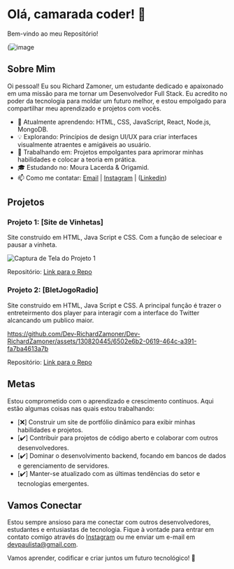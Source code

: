 # Olá, camarada coder! 👋

Bem-vindo ao meu Repositório!

(![image](https://github.com/Dev-RichardZamoner/Dev-RichardZamoner/assets/130820445/32788360-e590-4553-a73d-6a9e1b00cc75)


## Sobre Mim

Oi pessoal! Eu sou Richard Zamoner, um estudante dedicado e apaixonado em uma missão para me tornar um Desenvolvedor Full Stack. Eu acredito no poder da tecnologia para moldar um futuro melhor, e estou empolgado para compartilhar meu aprendizado e projetos com vocês.

- 🌱 Atualmente aprendendo: HTML, CSS, JavaScript, React, Node.js, MongoDB.
- 💡 Explorando: Princípios de design UI/UX para criar interfaces visualmente atraentes e amigáveis ​​ao usuário.
- 🚀 Trabalhando em: Projetos empolgantes para aprimorar minhas habilidades e colocar a teoria em prática.
- 🎓 Estudando no: Moura Lacerda & Origamid.
- 📫 Como me contatar: [Email](mailto:devpaulista@gmail.com) | [Instagram](https://www.instagram.com/rmc.oficial) | ([Linkedin](https://www.linkedin.com/in/dev-richard-zamoner/))

## Projetos

### Projeto 1: [Site de Vinhetas]

Site construido em HTML, Java Script e CSS. Com a função de selecioar e pausar a vinheta.

![Captura de Tela do Projeto 1](https://user-images.githubusercontent.com/130820445/263433269-bed2ae0b-f897-46c5-bc88-da2880be14a2.png)

Repositório: [Link para o Repo](https://github.com/Dev-RichardZamoner/Dev-RichardZamoner-Vinheta.io)

### Projeto 2: [BletJogoRadio]

Site construido em HTML, Java Script e CSS. A principal função é trazer o entreteirmento dos player para interagir com a interface do Twitter alcancando um publico maior. 



https://github.com/Dev-RichardZamoner/Dev-RichardZamoner/assets/130820445/6502e6b2-0619-464c-a391-fa7ba4613a7b



Repositório: [Link para o Repo](https://github.com/Dev-RichardZamoner/BletJogo.io/tree/main)

## Metas

Estou comprometido com o aprendizado e crescimento contínuos. Aqui estão algumas coisas nas quais estou trabalhando:

- [❌] Construir um site de portfólio dinâmico para exibir minhas habilidades e projetos.
- [✔️] Contribuir para projetos de código aberto e colaborar com outros desenvolvedores.
- [✔️] Dominar o desenvolvimento backend, focando em bancos de dados e gerenciamento de servidores.
- [✔️] Manter-se atualizado com as últimas tendências do setor e tecnologias emergentes.

## Vamos Conectar

Estou sempre ansioso para me conectar com outros desenvolvedores, estudantes e entusiastas de tecnologia. Fique à vontade para entrar em contato comigo através do [Instagram](https://www.instagram.com/rmc.oficial) ou me enviar um e-mail em devpaulista@gmail.com.

Vamos aprender, codificar e criar juntos um futuro tecnológico! 🚀
